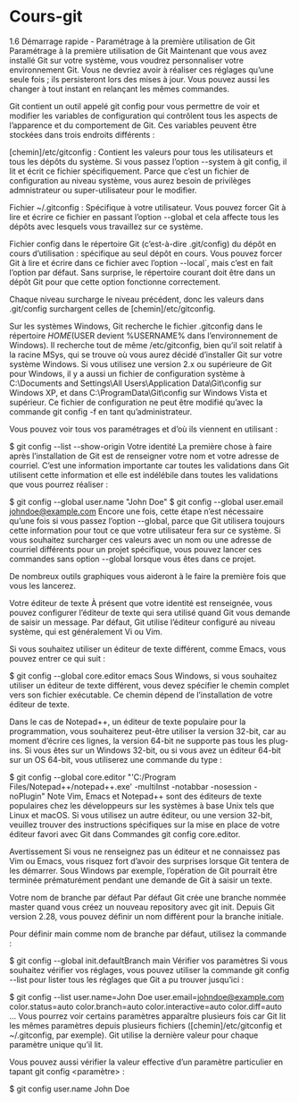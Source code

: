 # Cours-git

1.6 Démarrage rapide - Paramétrage à la première utilisation de Git
Paramétrage à la première utilisation de Git
Maintenant que vous avez installé Git sur votre système, vous voudrez personnaliser votre environnement Git. Vous ne devriez avoir à réaliser ces réglages qu’une seule fois ; ils persisteront lors des mises à jour. Vous pouvez aussi les changer à tout instant en relançant les mêmes commandes.

Git contient un outil appelé git config pour vous permettre de voir et modifier les variables de configuration qui contrôlent tous les aspects de l’apparence et du comportement de Git. Ces variables peuvent être stockées dans trois endroits différents :

[chemin]/etc/gitconfig : Contient les valeurs pour tous les utilisateurs et tous les dépôts du système. Si vous passez l’option --system à git config, il lit et écrit ce fichier spécifiquement. Parce que c’est un fichier de configuration au niveau système, vous aurez besoin de privilèges admnistrateur ou super-utilisateur pour le modifier.

Fichier ~/.gitconfig : Spécifique à votre utilisateur. Vous pouvez forcer Git à lire et écrire ce fichier en passant l’option --global et cela affecte tous les dépôts avec lesquels vous travaillez sur ce système.

Fichier config dans le répertoire Git (c’est-à-dire .git/config) du dépôt en cours d’utilisation : spécifique au seul dépôt en cours. Vous pouvez forcer Git à lire et écrire dans ce fichier avec l’option --local`, mais c’est en fait l’option par défaut. Sans surprise, le répertoire courant doit être dans un dépôt Git pour que cette option fonctionne correctement.

Chaque niveau surcharge le niveau précédent, donc les valeurs dans .git/config surchargent celles de [chemin]/etc/gitconfig.

Sur les systèmes Windows, Git recherche le fichier .gitconfig dans le répertoire $HOME (%USERPROFILE% dans l’environnement natif de Windows) qui est C:\Documents and Settings\$USER ou C:\Users\$USER la plupart du temps, selon la version ($USER devient %USERNAME% dans l’environnement de Windows). Il recherche tout de même /etc/gitconfig, bien qu’il soit relatif à la racine MSys, qui se trouve où vous aurez décidé d’installer Git sur votre système Windows. Si vous utilisez une version 2.x ou supérieure de Git pour Windows, il y a aussi un fichier de configuration système à C:\Documents and Settings\All Users\Application Data\Git\config sur Windows XP, et dans C:\ProgramData\Git\config sur Windows Vista et supérieur. Ce fichier de configuration ne peut être modifié qu’avec la commande git config -f <fichier> en tant qu’administrateur.

Vous pouvez voir tous vos paramétrages et d’où ils viennent en utilisant :

$ git config --list --show-origin
Votre identité
La première chose à faire après l’installation de Git est de renseigner votre nom et votre adresse de courriel. C’est une information importante car toutes les validations dans Git utilisent cette information et elle est indélébile dans toutes les validations que vous pourrez réaliser :

$ git config --global user.name "John Doe"
$ git config --global user.email johndoe@example.com
Encore une fois, cette étape n’est nécessaire qu’une fois si vous passez l’option --global, parce que Git utilisera toujours cette information pour tout ce que votre utilisateur fera sur ce système. Si vous souhaitez surcharger ces valeurs avec un nom ou une adresse de courriel différents pour un projet spécifique, vous pouvez lancer ces commandes sans option --global lorsque vous êtes dans ce projet.

De nombreux outils graphiques vous aideront à le faire la première fois que vous les lancerez.

Votre éditeur de texte
À présent que votre identité est renseignée, vous pouvez configurer l’éditeur de texte qui sera utilisé quand Git vous demande de saisir un message. Par défaut, Git utilise l’éditeur configuré au niveau système, qui est généralement Vi ou Vim.

Si vous souhaitez utiliser un éditeur de texte différent, comme Emacs, vous pouvez entrer ce qui suit :

$ git config --global core.editor emacs
Sous Windows, si vous souhaitez utiliser un éditeur de texte différent, vous devez spécifier le chemin complet vers son fichier exécutable. Ce chemin dépend de l’installation de votre éditeur de texte.

Dans le cas de Notepad++, un éditeur de texte populaire pour la programmation, vous souhaiterez peut-être utiliser la version 32-bit, car au moment d’écrire ces lignes, la version 64-bit ne supporte pas tous les plug-ins. Si vous êtes sur un Windows 32-bit, ou si vous avez un éditeur 64-bit sur un OS 64-bit, vous utiliserez une commande du type :

$ git config --global core.editor "'C:/Program Files/Notepad++/notepad++.exe' -multiInst -notabbar -nosession -noPlugin"
Note
Vim, Emacs et Notepad++ sont des éditeurs de texte populaires chez les développeurs sur les systèmes à base Unix tels que Linux et macOS. Si vous utilisez un autre éditeur, ou une version 32-bit, veuillez trouver des instructions spécifiques sur la mise en place de votre éditeur favori avec Git dans Commandes git config core.editor.

Avertissement
Si vous ne renseignez pas un éditeur et ne connaissez pas Vim ou Emacs, vous risquez fort d’avoir des surprises lorsque Git tentera de les démarrer. Sous Windows par exemple, l’opération de Git pourrait être terminée prématurément pendant une demande de Git à saisir un texte.

Votre nom de branche par défaut
Par défaut Git crée une branche nommée master quand vous créez un nouveau repository avec git init. Depuis Git version 2.28, vous pouvez définir un nom différent pour la branche initiale.

Pour définir main comme nom de branche par défaut, utilisez la commande :

$ git config --global init.defaultBranch main
Vérifier vos paramètres
Si vous souhaitez vérifier vos réglages, vous pouvez utiliser la commande git config --list pour lister tous les réglages que Git a pu trouver jusqu’ici :

$ git config --list
user.name=John Doe
user.email=johndoe@example.com
color.status=auto
color.branch=auto
color.interactive=auto
color.diff=auto
…
Vous pourrez voir certains paramètres apparaître plusieurs fois car Git lit les mêmes paramètres depuis plusieurs fichiers ([chemin]/etc/gitconfig et ~/.gitconfig, par exemple). Git utilise la dernière valeur pour chaque paramètre unique qu’il lit.

Vous pouvez aussi vérifier la valeur effective d’un paramètre particulier en tapant git config <paramètre> :

$ git config user.name
John Doe

